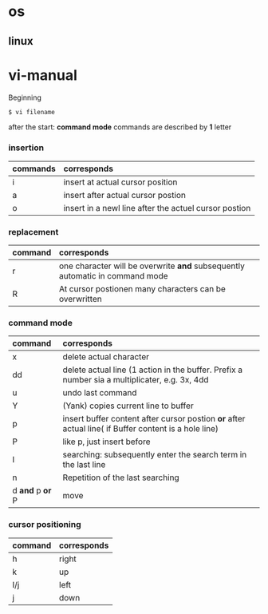 # os

## linux

# vi-manual

Beginning
```bash
$ vi filename
```

after the start: **command mode**
commands are described by **1** letter  

### insertion
| commands | corresponds |  
|:---|:---|
| i | insert at actual cursor position |   
| a | insert after actual cursor postion |  
| o | insert in a newl line after the actuel cursor postion |  

### replacement

| command | corresponds |
|:---|:---|
| r | one character will be overwrite **and** subsequently automatic in command mode |
| R | At cursor postionen many characters can be overwritten |

### command mode

| command | corresponds |
|:---|:---|
| x | delete actual character |
| dd | delete actual line (1 action in the buffer. Prefix a number sia a multiplicater, e.g. 3x, 4dd |
| u | undo last command |
| Y | (Yank) copies current line to buffer |
| p | insert buffer content after cursor postion **or** after actual line( if Buffer content is a hole line) |
| P | like p, just insert before |
| I | searching: subsequently enter the search term in the last line |
| n | Repetition of the last searching |
| d **and** p **or** P | move|
### cursor positioning

| command | corresponds |
|:--- | :--- |
| h | right |
| k | up |
| I/j | left |
| j | down |
